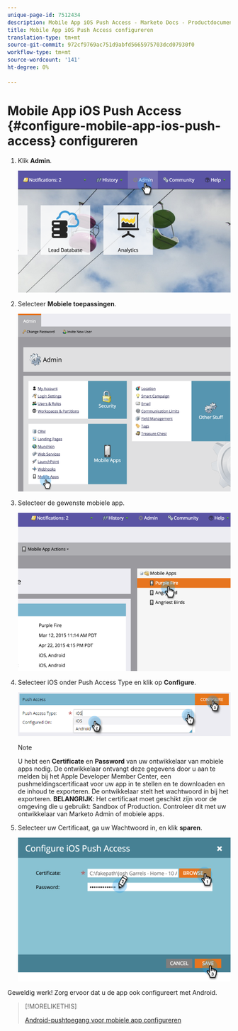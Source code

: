 ```yaml
---
unique-page-id: 7512434
description: Mobile App iOS Push Access - Marketo Docs - Productdocumentatie configureren
title: Mobile App iOS Push Access configureren
translation-type: tm+mt
source-git-commit: 972cf9769ac751d9abfd5665975703dcd07930f0
workflow-type: tm+mt
source-wordcount: '141'
ht-degree: 0%

---
```



# Mobile App iOS Push Access {#configure-mobile-app-ios-push-access} configureren

1. Klik **Admin**.

   ![](assets/image2015-4-22-16-3a12-3a32.png)

1. Selecteer **Mobiele toepassingen**.

   ![](assets/image2015-4-22-16-3a14-3a29.png)

1. Selecteer de gewenste mobiele app.

   ![](assets/image2015-4-22-16-3a33-3a19.png)

1. Selecteer iOS onder Push Access Type en klik op **Configure**.

   ![](assets/image2016-6-10-11-3a37-3a9.png)

   >[!NOTE]
   >
   >U hebt een **Certificate** en **Password** van uw ontwikkelaar van mobiele apps nodig. De ontwikkelaar ontvangt deze gegevens door u aan te melden bij het Apple Developer Member Center, een pushmeldingscertificaat voor uw app in te stellen en te downloaden en de inhoud te exporteren. De ontwikkelaar stelt het wachtwoord in bij het exporteren. **BELANGRIJK**: Het certificaat moet geschikt zijn voor de omgeving die u gebruikt: Sandbox of Production. Controleer dit met uw ontwikkelaar van Marketo Admin of mobiele apps.

1. Selecteer uw Certificaat, ga uw Wachtwoord in, en klik **sparen**.

   ![](assets/image2015-4-22-17-3a19-3a18.png)

Geweldig werk! Zorg ervoor dat u de app ook configureert met Android.

>[!MORELIKETHIS]
>
>[Android-pushtoegang voor mobiele app configureren](/help/marketo/product-docs/mobile-marketing/admin/configure-mobile-app-android-push-access.md)
